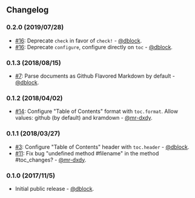 ## Changelog

### 0.2.0 (2019/07/28)

* [#16](https://github.com/dblock/danger-toc/pull/16): Deprecate `check` in favor of `check!` - [@dblock](https://github.com/dblock).
* [#16](https://github.com/dblock/danger-toc/pull/16): Deprecate `configure`, configure directly on `toc` - [@dblock](https://github.com/dblock).

### 0.1.3 (2018/08/15)

* [#7](https://github.com/dblock/danger-toc/issues/7): Parse documents as Github Flavored Markdown by default - [@dblock](https://github.com/dblock).

### 0.1.2 (2018/04/02)

* [#14](https://github.com/dblock/danger-toc/pull/14): Configure "Table of Contents" format with `toc.format`. Allow values: github (by default) and kramdown - [@mr-dxdy](https://github.com/mr-dxdy).

### 0.1.1 (2018/03/27)

* [#3](https://github.com/dblock/danger-toc/issues/3): Configure "Table of Contents" header with `toc.header` - [@dblock](https://github.com/dblock).
* [#11](https://github.com/dblock/danger-toc/pull/11): Fix bug "undefined method #filename" in the method #toc_changes? - [@mr-dxdy](https://github.com/mr-dxdy).

### 0.1.0 (2017/11/5)

* Initial public release - [@dblock](https://github.com/dblock).
